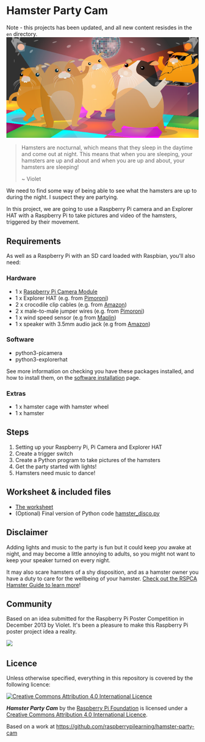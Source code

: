 # Hamster Party Cam
Note - this projects has been updated, and all new content resisdes in the `en` directory.
![](cover.png)

> Hamsters are nocturnal, which means that they sleep in the daytime and come out at night. This means that when you are sleeping, your hamsters are up and about and when you are up and about, your hamsters are sleeping!
>
> ~ Violet

We need to find some way of being able to see what the hamsters are up to during the night. I suspect they are partying.

In this project, we are going to use a Raspberry Pi camera and an Explorer HAT with a Raspberry Pi to take pictures and video of the hamsters, triggered by their movement.

## Requirements

As well as a Raspberry Pi with an SD card loaded with Raspbian, you'll also need:

### Hardware

- 1 x [Raspberry Pi Camera Module](http://www.raspberrypi.org/product/camera-module/)
- 1 x Explorer HAT (e.g. from [Pimoroni](https://shop.pimoroni.com/products/explorer-hat))
- 2 x crocodile clip cables (e.g. from [Amazon](http://www.amazon.co.uk/20pcs-Double-ended-Crocodile-Alligator-Jumper/dp/B00K685PZ6/))
- 2 x male-to-male jumper wires (e.g. from [Pimoroni](http://shop.pimoroni.com/products/jumper-jerky))
- 1 x wind speed sensor (e.g from [Maplin](http://www.maplin.co.uk/p/maplin-replacement-wind-speed-sensor-for-n96fy-n82nf))
- 1 x speaker with 3.5mm audio jack (e.g from [Amazon](http://www.amazon.co.uk/XMI-X-Mini-Generation-Capsule-Speaker/dp/B001UEBN42))

### Software

- python3-picamera
- python3-explorerhat

See more information on checking you have these packages installed, and how to install them, on the [software installation](software.md) page.

### Extras

- 1 x hamster cage with hamster wheel
- 1 x hamster

## Steps

1. Setting up your Raspberry Pi, Pi Camera and Explorer HAT
1. Create a trigger switch
1. Create a Python program to take pictures of the hamsters
1. Get the party started with lights!
1. Hamsters need music to dance!

## Worksheet & included files

- [The worksheet](worksheet.md)
- (Optional) Final version of Python code [hamster_disco.py](code/hamster_disco.py)

## Disclaimer

Adding lights and music to the party is fun but it could keep *you* awake at night, and may become a little annoying to adults, so you might not want to keep your speaker turned on every night.

It may also scare hamsters of a shy disposition, and as a hamster owner you have a duty to care for the wellbeing of your hamster. [Check out the RSPCA Hamster Guide to learn more](http://www.rspca.org.uk/allaboutanimals/pets/rodents/hamsters)!

## Community

Based on an idea submitted for the Raspberry Pi Poster Competition in December 2013 by Violet.
It's been a pleasure to make this Raspberry Pi poster project idea a reality.

![](images/poster.jpg)

## Licence

Unless otherwise specified, everything in this repository is covered by the following licence:

[![Creative Commons Attribution 4.0 International Licence](http://i.creativecommons.org/l/by-sa/4.0/88x31.png)](http://creativecommons.org/licenses/by-sa/4.0/)

***Hamster Party Cam*** by the [Raspberry Pi Foundation](http://www.raspberrypi.org) is licensed under a [Creative Commons Attribution 4.0 International Licence](http://creativecommons.org/licenses/by-sa/4.0/).

Based on a work at https://github.com/raspberrypilearning/hamster-party-cam
